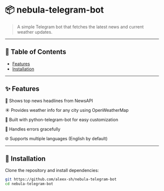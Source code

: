 # 📦 nebula-telegram-bot

> A simple Telegram bot that fetches the latest news and current weather updates.

---

## 📖 Table of Contents

- [Features](#features)
- [Installation](#installation)

---

## ✨ Features

📰 Shows top news headlines from NewsAPI

☀️ Provides weather info for any city using OpenWeatherMap

🔧 Built with python-telegram-bot for easy customization

📡 Handles errors gracefully

🌐 Supports multiple languages (English by default)

---

## 💾 Installation

Clone the repository and install dependencies:

```bash
git https://github.com/aleex-sh/nebula-telegram-bot
cd nebula-telegram-bot

